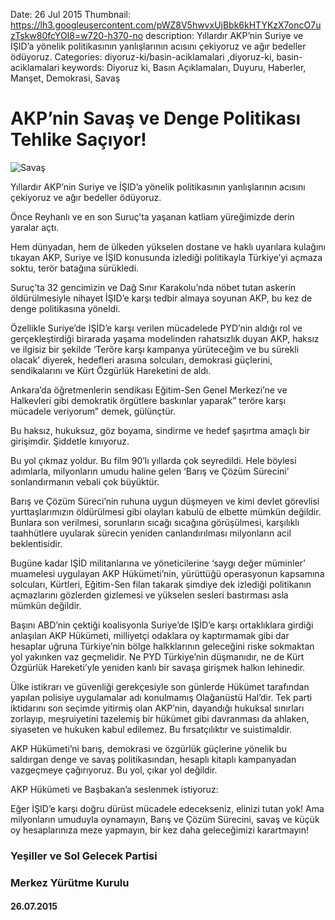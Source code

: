 Date: 26 Jul 2015
Thumbnail: https://lh3.googleusercontent.com/pWZ8V5hwvxUjBbk6kHTYKzX7oncO7uzTskw80fcYOI8=w720-h370-no
description: Yıllardır AKP’nin Suriye ve İŞID’a yönelik politikasının yanlışlarının acısını çekiyoruz ve ağır bedeller ödüyoruz.
Categories: diyoruz-ki/basin-aciklamalari ,diyoruz-ki, basin-aciklamalari
keywords: Diyoruz ki, Basın Açıklamaları, Duyuru, Haberler, Manşet, Demokrasi, Savaş

# AKP’nin Savaş ve Denge Politikası Tehlike Saçıyor!

![Savaş](https://lh3.googleusercontent.com/pWZ8V5hwvxUjBbk6kHTYKzX7oncO7uzTskw80fcYOI8=w720-h370-no)

Yıllardır AKP’nin Suriye ve İŞID’a yönelik politikasının yanlışlarının acısını çekiyoruz ve ağır bedeller ödüyoruz.

Önce Reyhanlı ve en son Suruç’ta yaşanan katliam yüreğimizde derin yaralar açtı.

Hem dünyadan, hem de ülkeden yükselen dostane ve haklı uyarılara kulağını tıkayan AKP, Suriye ve İŞID konusunda izlediği politikayla Türkiye’yi açmaza soktu, terör batağına sürükledi.

Suruç’ta 32 gencimizin ve Dağ Sınır Karakolu’nda nöbet tutan askerin öldürülmesiyle nihayet İŞID’e karşı tedbir almaya soyunan AKP, bu kez de denge politikasına yöneldi.

Özellikle Suriye’de IŞİD’e karşı verilen mücadelede PYD’nin aldığı rol ve gerçekleştirdiği birarada yaşama modelinden rahatsızlık duyan AKP, haksız ve ilgisiz bir şekilde ‘Teröre karşı kampanya yürüteceğim ve bu sürekli olacak’ diyerek, hedefleri arasına solcuları, demokrasi güçlerini, sendikalarını ve Kürt Özgürlük Hareketini de aldı.

Ankara’da öğretmenlerin sendikası Eğitim-Sen Genel Merkezi’ne ve Halkevleri gibi demokratik örgütlere baskınlar yaparak” teröre karşı mücadele veriyorum” demek, gülünçtür.

Bu haksız, hukuksuz, göz boyama, sindirme ve hedef şaşırtma amaçlı bir girişimdir. Şiddetle kınıyoruz.

Bu yol çıkmaz yoldur.  Bu film 90’lı yıllarda çok seyredildi. Hele böylesi adımlarla, milyonların umudu haline gelen ‘Barış ve Çözüm Sürecini’ sonlandırmanın vebali çok büyüktür. 

Barış ve Çözüm Süreci’nin ruhuna uygun düşmeyen ve kimi devlet görevlisi yurttaşlarımızın öldürülmesi gibi olayları kabulü de elbette mümkün değildir. Bunlara son verilmesi, sorunların sıcağı sıcağına görüşülmesi, karşılıklı taahhütlere uyularak sürecin yeniden canlandırılması milyonların acil beklentisidir. 

Bugüne kadar IŞİD militanlarına ve yöneticilerine ‘saygı değer müminler’ muamelesi uygulayan AKP Hükümeti’nin, yürüttüğü operasyonun kapsamına solcuları, Kürtleri, Eğitim-Sen filan takarak şimdiye dek izlediği politikanın açmazlarını gözlerden gizlemesi ve yükselen sesleri bastırması asla mümkün değildir.   

Başını ABD’nin çektiği koalisyonla Suriye’de IŞİD’e karşı ortaklıklara girdiği anlaşılan AKP Hükümeti, milliyetçi odaklara oy kaptırmamak gibi dar hesaplar uğruna Türkiye’nin bölge halkklarının geleceğini riske sokmaktan yol yakınken vaz geçmelidir. Ne PYD Türkiye’nin düşmanıdır, ne de Kürt Özgürlük Hareketi’yle yeniden kanlı bir savaşa girişmek halkın lehinedir. 

Ülke istikrarı ve güvenliği gerekçesiyle son günlerde Hükümet tarafından yapılan polisiye uygulamalar adı konulmamış Olağanüstü Hal’dir. Tek parti iktidarını son seçimde yitirmiş olan AKP’nin, dayandığı hukuksal sınırları zorlayıp, meşruiyetini tazelemiş bir hükümet gibi davranması da ahlaken, siyaseten ve hukuken kabul edilemez. Bu fırsatçılıktır ve suistimaldir.

AKP Hükümeti’ni barış, demokrasi ve özgürlük güçlerine yönelik bu saldırgan denge ve savaş politikasından, hesaplı kitaplı kampanyadan vazgeçmeye çağırıyoruz. Bu yol, çıkar yol değildir. 

AKP Hükümeti ve Başbakan’a seslenmek istiyoruz:

Eğer İŞID’e karşı doğru dürüst mücadele edecekseniz, elinizi tutan yok!  Ama milyonların umuduyla oynamayın, Barış ve Çözüm Sürecini, savaş ve küçük oy hesaplarınıza meze yapmayın, bir kez daha geleceğimizi karartmayın!



### Yeşiller ve Sol Gelecek Partisi
### Merkez Yürütme Kurulu
#### 26.07.2015
